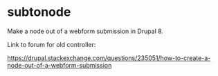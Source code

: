 # subtonode
Make a node out of a webform submission in Drupal 8.


Link to forum for old controller:

https://drupal.stackexchange.com/questions/235051/how-to-create-a-node-out-of-a-webform-submission
